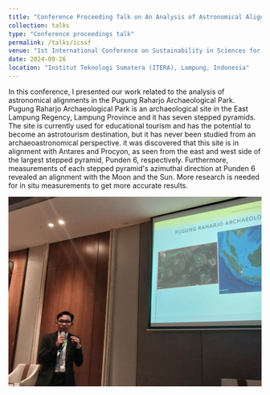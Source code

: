 ```yaml
---
title: "Conference Proceeding Talk on An Analysis of Astronomical Alignments at Pugung Raharjo Archaeological Park"
collection: talks
type: "Conference proceedings talk"
permalink: /talks/icssf
venue: "1st International Conference on Sustainability in Sciences for the Future (ICSSF)"
date: 2024-09-26
location: "Institut Teknologi Sumatera (ITERA), Lampung, Indonesia"
---
```


In this conference, I presented our work related to the analysis of astronomical alignments in the Pugung Raharjo Archaeological Park. Pugung Raharjo Archaeological Park is an archaeological site in the East Lampung Regency, Lampung Province and it has seven stepped pyramids. The site is currently used for educational tourism and has the potential to become an astrotourism destination, but it has never been studied from an archaeoastronomical perspective. it was discovered that this site is in alignment with Antares and Procyon, as seen from the east and west side of the largest stepped pyramid, Punden 6, respectively. Furthermore, measurements of each stepped pyramid's azimuthal direction at Punden 6 revealed an alignment with the Moon and the Sun. More research is needed for in situ measurements to get more accurate results.

![ICSSF](images/icssf.jpg)
